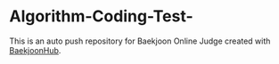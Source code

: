 # Algorithm-Coding-Test-
This is an auto push repository for Baekjoon Online Judge created with [BaekjoonHub](https://github.com/BaekjoonHub/BaekjoonHub).
